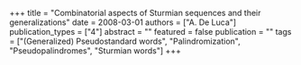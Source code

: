 +++
title = "Combinatorial aspects of Sturmian sequences and their generalizations"
date = 2008-03-01
authors = ["A. De Luca"]
publication_types = ["4"]
abstract = ""
featured = false
publication = ""
tags = ["(Generalized) Pseudostandard words", "Palindromization", "Pseudopalindromes", "Sturmian words"]
+++

